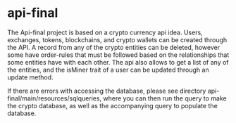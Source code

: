 # api-final

The Api-final project is based on a crypto currency api idea. Users, exchanges, tokens, blockchains, and crypto wallets can be created through the API. A record from any of the crypto entities can be deleted, however some have order-rules that must be followed based on the relationships that some entities have with each other. The api also allows to get a list of any of the entities, and the isMiner trait of a user can be updated through an update method.

If there are errors with accessing the database, please see directory api-final/main/resources/sqlqueries, where you can then run the query to make the crypto database, as well as the accompanying query to populate the database.
